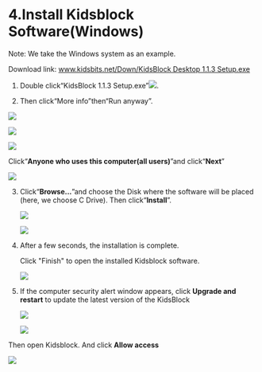 # 4.Install Kidsblock Software(Windows)

Note: We take the Windows system as an example.

Download link: [www.kidsbits.net/Down/KidsBlock Desktop 1.1.3
Setup.exe](http://www.kidsbits.net/Down/KidsBlock%20Desktop%201.1.3%20Setup.exe)

1.  Double click“KidsBlock 1.1.3 Setup.exe”![](/media/f4ccd99cd930d23d39e302ec434c4667.png).

2.  Then click“More info”then“Run anyway”.

![](/media/202f587cbd1196800e1ade7fa3203a54.png)

![](/media/5ec25b58a63311f855d75b9c3707d0d0.png)

![](/media/e36a2f4f5028e5703ecb2e6d2f3c4e88.png)

Click“**Anyone who uses this computer(all users)**”and click“**Next**”

![](/media/23cdd561cd1c36ef202e345d4aac0a20.png)

3.  Click“**Browse...**”and choose the Disk where the software will be
    placed (here, we choose C Drive). Then click“**Install**”.
    
    ![](/media/135f443484ab0c5393c5246ac067d307.png)
    
    ![](/media/a431487852db1e4dc44648af42c8fa00.png)

<!-- end list -->

4.  After a few seconds, the installation is complete.
    
    Click "Finish" to open the installed Kidsblock software.
    
    ![](/media/dcd9105caaf9c24fb41d9a7069abee91.png)

5.  If the computer security alert window appears, click **Upgrade and
    restart** to update the latest version of the KidsBlock
    
    ![](/media/cbc8cc857d23ca9fe032e1b6b4668fd4.png)
    
    ![](/media/47af0379421e88af11bbebe863ee0cc3.png)

Then open Kidsblock. And click **Allow access**

![](/media/494babd2708cc77d9dd9de96c5a68bf8.png)
